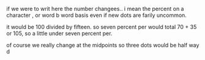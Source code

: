 if we were to writ here the number changees.. i mean the percent on a character , or word b word basis even if new dots are farily uncommon.

it would be 100 divided by fifteen.  so seven percent per would total 70 + 35 or 105, so a little under seven percent per.

of course we really change at the midpoints so three dots would be half way d 
